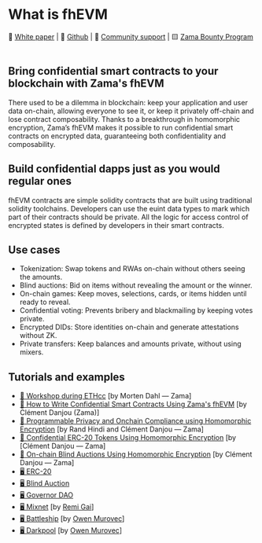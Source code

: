 # What is fhEVM

📙 [White paper](https://github.com/zama-ai/fhevm/blob/main/fhevm-whitepaper.pdf) | 📁 [Github](https://github.com/zama-ai/fhevm) | 💛 [Community support](https://zama.ai/community) | 🟨 [Zama Bounty Program](https://github.com/zama-ai/bounty-program)

<figure><img src="../.gitbook/assets/zama_doc_header_fhevm.png" alt=""><figcaption></figcaption></figure>

## Bring confidential smart contracts to your blockchain with Zama's fhEVM

There used to be a dilemma in blockchain: keep your application and user data on-chain, allowing everyone to see it, or keep it privately off-chain and lose contract composability. Thanks to a breakthrough in homomorphic encryption, Zama’s fhEVM makes it possible to run confidential smart contracts on encrypted data, guaranteeing both confidentiality and composability.

## Build confidential dapps just as you would regular ones

fhEVM contracts are simple solidity contracts that are built using traditional solidity toolchains. ‍Developers can use the euint data types to mark which part of their contracts should be private. ‍All the logic for access control of encrypted states is defined by developers in their smart contracts.

## Use cases

- Tokenization: Swap tokens and RWAs on-chain without others seeing the amounts.
- Blind auctions: Bid on items without revealing the amount or the winner.
- On-chain games: Keep moves, selections, cards, or items hidden until ready to reveal.
- Confidential voting: Prevents bribery and blackmailing by keeping votes private.
- Encrypted DIDs: Store identities on-chain and generate attestations without ZK.
- Private transfers: Keep balances and amounts private, without using mixers.

## Tutorials and examples

- [🎥 Workshop during ETHcc](https://www.youtube.com/watch?v=eivfVykPP8U) \[by Morten Dahl — Zama]
- [🎥 How to Write Confidential Smart Contracts Using Zama's fhEVM](https://www.youtube.com/watch?v=1FtbyHZwNX4) \[by Clément Danjou (Zama)]
- [📃 Programmable Privacy and Onchain Compliance using Homomorphic Encryption](https://www.zama.ai/post/programmable-privacy-and-onchain-compliance-using-homomorphic-encryption) \[by Rand Hindi and Clément Danjou — Zama]
- [📃 Confidential ERC-20 Tokens Using Homomorphic Encryption](https://www.zama.ai/post/confidential-erc-20-tokens-using-homomorphic-encryption) \[by \[Clément Danjou — Zama]
- [📃 On-chain Blind Auctions Using Homomorphic Encryption](https://www.zama.ai/post/on-chain-blind-auctions-using-homomorphic-encryption) \[by Clément Danjou — Zama]
- [🖥️ ERC-20](https://github.com/zama-ai/fhevm/blob/main/examples/EncryptedERC20.sol)
- [🖥️ Blind Auction](https://github.com/zama-ai/fhevm/blob/main/examples/BlindAuction.sol)
- [🖥️ Governor DAO](https://github.com/zama-ai/fhevm/tree/main/examples/Governor)
- [🖥️ Mixnet](https://github.com/anonymousGifter/mixnet-core) \[by [Remi Gai](https://github.com/remi-gai)]
- [🖥️ Battleship](https://github.com/battleship-fhevm/battleship-hardhat) \[by [Owen Murovec](https://github.com/omurovec)]
- [🖥️ Darkpool](https://github.com/omurovec/fhe-darkpools) \[by [Owen Murovec](https://github.com/omurovec)]
